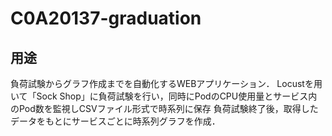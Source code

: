 # C0A20137-graduation
## 用途
負荷試験からグラフ作成までを自動化するWEBアプリケーション．
Locustを用いて「Sock Shop」に負荷試験を行い，同時にPodのCPU使用量とサービス内のPod数を監視しCSVファイル形式で時系列に保存
負荷試験終了後，取得したデータをもとにサービスごとに時系列グラフを作成．
